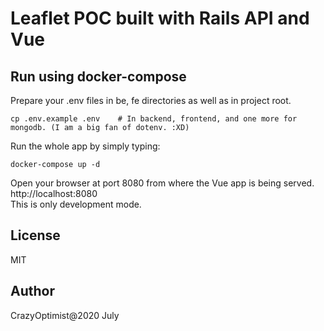 # Leaflet POC built with Rails API and Vue

## Run using docker-compose
Prepare your .env files in be, fe directories as well as in project root.
```shell
cp .env.example .env    # In backend, frontend, and one more for mongodb. (I am a big fan of dotenv. :XD)
```
Run the whole app by simply typing:
```shell
docker-compose up -d
```
Open your browser at port 8080 from where the Vue app is being served. <br />
http://localhost:8080 <br />
This is only development mode.

## License
MIT

## Author
CrazyOptimist@2020 July
